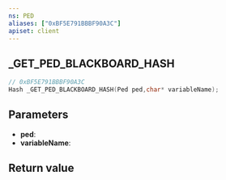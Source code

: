 ```yaml
---
ns: PED
aliases: ["0xBF5E791BBBF90A3C"]
apiset: client
---
```

## _GET_PED_BLACKBOARD_HASH

```c
// 0xBF5E791BBBF90A3C
Hash _GET_PED_BLACKBOARD_HASH(Ped ped,char* variableName);
```


## Parameters
* **ped**:
* **variableName**:

## Return value